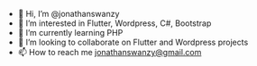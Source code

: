 - 👋 Hi, I’m @jonathanswanzy
- 👀 I’m interested in Flutter, Wordpress, C#, Bootstrap
- 🌱 I’m currently learning PHP
- 💞️ I’m looking to collaborate on Flutter and Wordpress projects
- 📫 How to reach me jonathanswanzy@gmail.com

<!---
jonathanswanzy/jonathanswanzy is a ✨ special ✨ repository because its `README.md` (this file) appears on your GitHub profile.
You can click the Preview link to take a look at your changes.
--->
